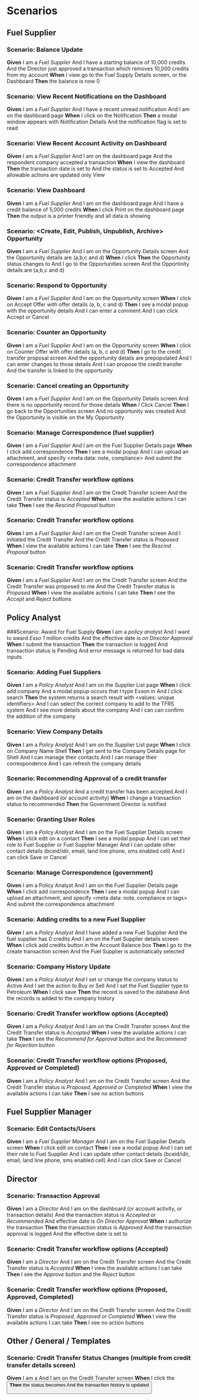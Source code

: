 # Scenarios

## Fuel Supplier
### Scenario: Balance Update
**Given** I am a _Fuel Supplier_
And I have a starting balance of 10,000 credits
And the Director just approved a transaction which removes 10,000 credits from my account
**When** I view go to the Fuel Supply Details screen, or the Dashboard
**Then** the balance is now 0

### Scenario: View Recent Notifications on the Dashboard
**Given** I am a _Fuel Supplier_
And I have a recent unread notification
And I am on the dashboard page
**When** I click on the Notification
**Then** a modal window appears with Notification Details
And the notification flag is set to read

### Scenario: View Recent Account Activity on Dashboard
**Given** I am a _Fuel Supplier_
And I am on the dashboard page
And the respondent company accepted a transaction
**When** I view the dashboard
**Then** the transaction date is set to <now>
And the status is set to Accepted
And allowable actions are updated only View

### Scenario: View Dashboard
**Given** I am a _Fuel Supplier_
And I am on the dashboard page
And I have a credit balance of 5,000 credits
**When** I click Print on the dashboard page
**Then** the output is a printer friendly and all data is showing

### Scenario: <Create, Edit, Publish, Unpublish, Archive> Opportunity
**Given** I am a _Fuel Supplier_
And I am on the Opportunity Details screen
And the Opportunity details are (a,b,c and d)
**When** I click <action>
**Then** the Opportunity status changes to <action status>
And I go to the Opportunities screen
And the Opportinity details are (a,b,c and d)

### Scenario: Respond to Opportunity
**Given** I am a _Fuel Supplier_
And I am on the Opportunity screen
**When** I click on Accept Offer with offer details (a, b, c and d)
**Then** I see a modal popup with the opportunity details 
And I can enter a comment
And I can click Accept or Cancel 

### Scenario: Counter an Opportunity
**Given** I am a _Fuel Supplier_
And I am on the Opportunity screen
**When** I click on Counter Offer with offer details (a, b, c and d)
**Then** I go to the  credit transfer proposal screen
And the opportunity details are prepopulated
And I can enter changes to those details
And I can propose the credit transfer
And the transfer is linked to the opportunity

### Scenario: Cancel creating an Opportunity
**Given** I am a _Fuel Supplier_
And I am on the Opportunity Details screen
And there is no opportunity record for those details
**When** I Click Cancel
**Then** I go back to the Opportunities screen
And no opportunity was created
And the Opportunity is visible on the My Opportunity 

### Scenario: Manage Correspondence (fuel supplier)
**Given** I am a _Fuel Supplier_
And I am on the Fuel Supplier Details page
**When** I click add correspondence
**Then** I see a modal popup 
And I can upload an attachment, and specify <meta data: note, compliance>
And submit the correspondence attachment

### Scenario: Credit Transfer workflow options
**Given** I am a _Fuel Supplier_
And I am on the Credit Transfer screen
And the Credit Transfer status is _Accepted_
**When** I view the available actions I can take
**Then** I see the _Rescind Proposal_ button

### Scenario: Credit Transfer workflow options
**Given** I am a _Fuel Supplier_
And I am on the Credit Transfer screen
And I initiated the Credit Transfer
And the Credit Transfer status is _Proposed_
**When** I view the available actions I can take
**Then** I see the _Rescind Proposal_ button

### Scenario: Credit Transfer workflow options
**Given** I am a _Fuel Supplier_
And I am on the Credit Transfer screen
And the Credit Transfer was proposed to me
And the Credit Transfer status is _Proposed_
**When** I view the available actions I can take
**Then** I see the _Accept_ and _Reject_ buttons

## Policy Analyst
###Scenario: Award for Fuel Supply
**Given** I am a _policy analyst_
And I want to award _Esso_ _1 million_ credits
And the effective date is _on Director Approval_
**When** I submit the transaction
**Then** the transaction is logged
And transaction status is Pending
And error message is returned for bad data inputs

### Scenario: Adding Fuel Suppliers
**Given** I am a _Policy Analyst_
And I am on the Supplier List page
**When** I click add company
And a modal popup occurs that I type Exxon in
And I click search
**Then** the system returns a search result with <values: unique identifiers>
And I can select the correct company to add to the TFRS system
And I see more details about the company
And I can can confirm the addition of the company

### Scenario: View Company Details
**Given** I am a _Policy Analyst_
And I am on the Supplier List page
**When** I click on Company Name Shell
**Then** I get sent to the Company Details page for Shell
And I can manage their contacts
And I can manage their correspondence
And I can refresh the company details

### Scenario: Recommending Approval of a credit transfer
**Given** I am a _Policy Analyst_
And a credit transfer has been accepted
And I am on the dashboard (or account activity)
**When** I change a transaction status to recommended
**Then** the Government Director is notified

### Scenario: Granting User Roles
**Given** I am a _Policy Analyst_
And I am on the Fuel Supplier Details screen
**When** I click edit on a contact
**Then** I see a modal popup 
And I can set their role to Fuel Supplier or Fuel Supplier Manager
And I can update other contact details (bceid/idir, email, land line phone, sms enabled cell)
And I can click Save or Cancel

### Scenario: Manage Correspondence (government)
**Given** I am a Policy Analyst
And I am on the Fuel Supplier Details page
**When** I click add correspondence
**Then** I see a modal popup 
And I can upload an attachment, and specify <meta data: note, compliance or tags>
And submit the correspondence attachment

### Scenario: Adding credits to a new Fuel Supplier
**Given** I am a _Policy Analyst_
And I have added a new Fuel Supplier
And the fuel supplier has 0 credits
And I am on the Fuel Supplier details screen
**When** I click add credits button in the Account Balance box
**Then** I go to the create transaction screen
And the Fuel Supplier is automatically selected

### Scenario: Company History Update
**Given** I am a _Policy Analyst_
And I set or change the company status to Active
And I set the action to Buy or Sell
And I set the Fuel Supplier type to Petroleum
**When** I click save
**Then** the record is saved to the database
And the records is added to the company history

### Scenario: Credit Transfer workflow options (Accepted)
**Given** I am a _Policy Analyst_
And I am on the Credit Transfer screen
And the Credit Transfer status is _Accepted_
**When** I view the available actions I can take
**Then** I see the _Recommend for Approval_ button and the _Recommend for Rejection_ button

### Scenario: Credit Transfer workflow options (Proposed, Approved or Completed)
**Given** I am a _Policy Analyst_
And I am on the Credit Transfer screen
And the Credit Transfer status is _Proposed, Approved or Completed_
**When** I view the available actions I can take
**Then** I see no action buttons

## Fuel Supplier Manager
### Scenario: Edit Contacts/Users
**Given** I am a _Fuel Supplier Manager_
And I am on the Fuel Supplier Details screen
**When** I click edit on contact
**Then** I see a modal popup 
And I can set their role to Fuel Supplier
And I can update other contact details (bceid/idir, email, land line phone, sms enabled cell)
And I can click Save or Cancel

## Director
### Scenario: Transaction Approval
**Given** I am a _Director_
And I am on the dashboard (or account activity, or transaction details)
And the transaction status is _Accepted_ or _Recommended_
And effective date is _On Director Approval_
**When** I authorize the transaction
**Then** the transaction status is _Approved_
And the transaction approval is logged
And the effective date is set to <now>

### Scenario: Credit Transfer workflow options (Accepted)
**Given** I am a _Director_
And I am on the Credit Transfer screen
And the Credit Transfer status is _Accepted_
**When** I view the available actions I can take
**Then** I see the _Approve_ button and the _Reject_ button

### Scenario: Credit Transfer workflow options (Proposed, Approved, Completed)
**Given** I am a _Director_
And I am on the Credit Transfer screen
And the Credit Transfer status is _Proposed, Approved or Completed_
**When** I view the available actions I can take
**Then** I see no action buttons

## Other / General / Templates
### Scenario: Credit Transfer Status Changes (multiple from credit transfer details screen)
**Given** I am a <role>
And I am on the Credit Transfer screen
**When** I click the <button>
**Then** the status becomes <status>
And the transaction history is updated